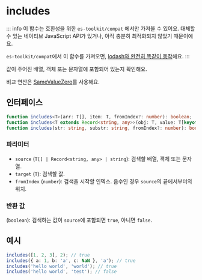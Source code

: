 # includes

::: info
이 함수는 호환성을 위한 `es-toolkit/compat` 에서만 가져올 수 있어요. 대체할 수 있는 네이티브 JavaScript API가 있거나, 아직 충분히 최적화되지 않았기 때문이에요.

`es-toolkit/compat`에서 이 함수를 가져오면, [lodash와 완전히 똑같이 동작](../../../compatibility.md)해요.
:::

값이 주어진 배열, 객체 또는 문자열에 포함되어 있는지 확인해요.

비교 연산은 [SameValueZero](https://tc39.es/ecma262/multipage/abstract-operations.html#sec-samevaluezero)를 사용해요.

## 인터페이스

```typescript
function includes<T>(arr: T[], item: T, fromIndex?: number): boolean;
function includes<T extends Record<string, any>>(obj: T, value: T[keyof T], fromIndex?: number): boolean;
function includes(str: string, substr: string, fromIndex?: number): boolean;
```

### 파라미터

- `source` (`T[] | Record<string, any> | string`): 검색할 배열, 객체 또는 문자열.
- `target` (`T`): 검색할 값.
- `fromIndex` (`number`): 검색을 시작할 인덱스. 음수인 경우 `source`의 끝에서부터의 위치.

### 반환 값

(`boolean`): 검색하는 값이 `source`에 포함되면 `true`, 아니면 `false`.

## 예시

```typescript
includes([1, 2, 3], 2); // true
includes({ a: 1, b: 'a', c: NaN }, 'a'); // true
includes('hello world', 'world'); // true
includes('hello world', 'test'); // false
```
